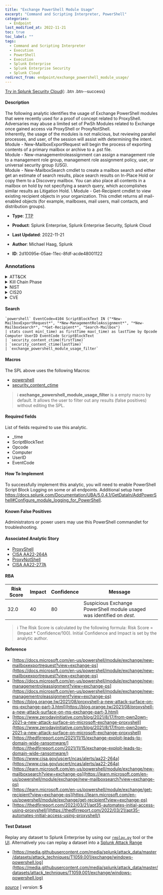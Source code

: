 ```yaml
---
title: "Exchange PowerShell Module Usage"
excerpt: "Command and Scripting Interpreter, PowerShell"
categories:
  - Endpoint
last_modified_at: 2022-11-21
toc: true
toc_label: ""
tags:
  - Command and Scripting Interpreter
  - Execution
  - PowerShell
  - Execution
  - Splunk Enterprise
  - Splunk Enterprise Security
  - Splunk Cloud
redirect_from: endpoint/exchange_powershell_module_usage/
---
```




[Try in Splunk Security Cloud](https://www.splunk.com/en_us/cyber-security.html){: .btn .btn--success}

#### Description

The following analytic identifies the usage of Exchange PowerShell modules that were recently used for a proof of concept related to ProxyShell. Adversaries may abuse a limited set of PwSh Modules related to Exchange once gained access via ProxyShell or ProxyNotShell.\
Inherently, the usage of the modules is not malicious, but reviewing parallel processes, and user, of the session will assist with determining the intent. \
Module - New-MailboxExportRequest will begin the process of exporting contents of a primary mailbox or archive to a .pst file. \
Module - New-managementroleassignment can assign a management role to a management role group, management role assignment policy, user, or universal security group (USG). \
Module - New-MailboxSearch cmdlet to create a mailbox search and either get an estimate of search results, place search results on In-Place Hold or copy them to a Discovery mailbox. You can also place all contents in a mailbox on hold by not specifying a search query, which accomplishes similar results as Litigation Hold. \ Module - Get-Recipient cmdlet to view existing recipient objects in your organization. This cmdlet returns all mail-enabled objects (for example, mailboxes, mail users, mail contacts, and distribution groups).

- **Type**: [TTP](https://github.com/splunk/security_content/wiki/Detection-Analytic-Types)
- **Product**: Splunk Enterprise, Splunk Enterprise Security, Splunk Cloud

- **Last Updated**: 2022-11-21
- **Author**: Michael Haag, Splunk
- **ID**: 2d10095e-05ae-11ec-8fdf-acde48001122

### Annotations
<details>
  <summary>ATT&CK</summary>

<div markdown="1">

#### [ATT&CK](https://attack.mitre.org/)

| ID          | Technique   | Tactic         |
| ----------- | ----------- |--------------- |
| [T1059](https://attack.mitre.org/techniques/T1059/) | Command and Scripting Interpreter | Execution |

| [T1059.001](https://attack.mitre.org/techniques/T1059/001/) | PowerShell | Execution |

</div>
</details>


<details>
  <summary>Kill Chain Phase</summary>

<div markdown="1">

* Reconnaissance
* Exploitation


</div>
</details>


<details>
  <summary>NIST</summary>

<div markdown="1">



</div>
</details>

<details>
  <summary>CIS20</summary>

<div markdown="1">



</div>
</details>

<details>
  <summary>CVE</summary>

<div markdown="1">


</div>
</details>


#### Search

```
`powershell` EventCode=4104 ScriptBlockText IN ("*New-MailboxExportRequest*", "*New-ManagementRoleAssignment*", "*New-MailboxSearch*", "*Get-Recipient*", "Search-Mailbox") 
| stats count min(_time) as firstTime max(_time) as lastTime by Opcode Computer UserID EventCode ScriptBlockText
| `security_content_ctime(firstTime)` 
| `security_content_ctime(lastTime)` 
| `exchange_powershell_module_usage_filter`
```

#### Macros
The SPL above uses the following Macros:
* [powershell](https://github.com/splunk/security_content/blob/develop/macros/powershell.yml)
* [security_content_ctime](https://github.com/splunk/security_content/blob/develop/macros/security_content_ctime.yml)

> :information_source:
> **exchange_powershell_module_usage_filter** is a empty macro by default. It allows the user to filter out any results (false positives) without editing the SPL.



#### Required fields
List of fields required to use this analytic.
* _time
* ScriptBlockText
* Opcode
* Computer
* UserID
* EventCode



#### How To Implement
To successfully implement this analytic, you will need to enable PowerShell Script Block Logging on some or all endpoints. Additional setup here https://docs.splunk.com/Documentation/UBA/5.0.4.1/GetDataIn/AddPowerShell#Configure_module_logging_for_PowerShell.
#### Known False Positives
Administrators or power users may use this PowerShell commandlet for troubleshooting.

#### Associated Analytic Story
* [ProxyShell](/stories/proxyshell)
* [CISA AA22-264A](/stories/cisa_aa22-264a)
* [ProxyNotShell](/stories/proxynotshell)
* [CISA AA22-277A](/stories/cisa_aa22-277a)




#### RBA

| Risk Score  | Impact      | Confidence   | Message      |
| ----------- | ----------- |--------------|--------------|
| 32.0 | 40 | 80 | Suspicious Exchange PowerShell module usaged was identified on $dest$. |


> :information_source:
> The Risk Score is calculated by the following formula: Risk Score = (Impact * Confidence/100). Initial Confidence and Impact is set by the analytic author.


#### Reference

* [https://docs.microsoft.com/en-us/powershell/module/exchange/new-mailboxexportrequest?view=exchange-ps](https://docs.microsoft.com/en-us/powershell/module/exchange/new-mailboxexportrequest?view=exchange-ps)
* [https://docs.microsoft.com/en-us/powershell/module/exchange/new-managementroleassignment?view=exchange-ps](https://docs.microsoft.com/en-us/powershell/module/exchange/new-managementroleassignment?view=exchange-ps)
* [https://blog.orange.tw/2021/08/proxyshell-a-new-attack-surface-on-ms-exchange-part-3.html](https://blog.orange.tw/2021/08/proxyshell-a-new-attack-surface-on-ms-exchange-part-3.html)
* [https://www.zerodayinitiative.com/blog/2021/8/17/from-pwn2own-2021-a-new-attack-surface-on-microsoft-exchange-proxyshell](https://www.zerodayinitiative.com/blog/2021/8/17/from-pwn2own-2021-a-new-attack-surface-on-microsoft-exchange-proxyshell)
* [https://thedfirreport.com/2021/11/15/exchange-exploit-leads-to-domain-wide-ransomware/](https://thedfirreport.com/2021/11/15/exchange-exploit-leads-to-domain-wide-ransomware/)
* [https://www.cisa.gov/uscert/ncas/alerts/aa22-264a](https://www.cisa.gov/uscert/ncas/alerts/aa22-264a)
* [https://learn.microsoft.com/en-us/powershell/module/exchange/new-mailboxsearch?view=exchange-ps](https://learn.microsoft.com/en-us/powershell/module/exchange/new-mailboxsearch?view=exchange-ps)
* [https://learn.microsoft.com/en-us/powershell/module/exchange/get-recipient?view=exchange-ps](https://learn.microsoft.com/en-us/powershell/module/exchange/get-recipient?view=exchange-ps)
* [https://thedfirreport.com/2022/03/21/apt35-automates-initial-access-using-proxyshell/](https://thedfirreport.com/2022/03/21/apt35-automates-initial-access-using-proxyshell/)



#### Test Dataset
Replay any dataset to Splunk Enterprise by using our [`replay.py`](https://github.com/splunk/attack_data#using-replaypy) tool or the [UI](https://github.com/splunk/attack_data#using-ui).
Alternatively you can replay a dataset into a [Splunk Attack Range](https://github.com/splunk/attack_range#replay-dumps-into-attack-range-splunk-server)

* [https://media.githubusercontent.com/media/splunk/attack_data/master/datasets/attack_techniques/T1059.001/exchange/windows-powershell.log](https://media.githubusercontent.com/media/splunk/attack_data/master/datasets/attack_techniques/T1059.001/exchange/windows-powershell.log)



[*source*](https://github.com/splunk/security_content/tree/develop/detections/endpoint/exchange_powershell_module_usage.yml) \| *version*: **5**